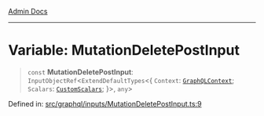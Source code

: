 [Admin Docs](/)

***

# Variable: MutationDeletePostInput

> `const` **MutationDeletePostInput**: `InputObjectRef`\<`ExtendDefaultTypes`\<\{ `Context`: [`GraphQLContext`](../../../context/type-aliases/GraphQLContext.md); `Scalars`: [`CustomScalars`](../../../scalars/type-aliases/CustomScalars.md); \}\>, `any`\>

Defined in: [src/graphql/inputs/MutationDeletePostInput.ts:9](https://github.com/syedali237/talawa-api/blob/8c6154f4daaa502448d207545feda14b4d146e99/src/graphql/inputs/MutationDeletePostInput.ts#L9)

